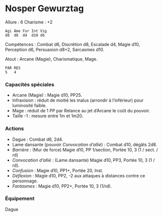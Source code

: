 # Nosper Gewurztag

Allure : 6
Charisme : +2

	Agi	Âme	For	Int	Vig
	d8	d8	d4	d10	d6

Compétences : Combat d6, Discrétion d8, Escalade d4, Magie d10, Perception d6, Persuasion d8+2, Sarcasmes d10.

Atout : Arcane (Magie), Charismatique, Mage.

	PAR	RES
	5	4

### Capacités spéciales
- Arcane (Magie) : Magie d10, PP25.
- Infravision : réduit de moitié les malus (arrondir à l’inférieur) pour luminosité faible.
- Mage : réduit de 1 PP par Relance au jet d’Arcane le coût du pouvoir.
- Taille -1 : mesure entre 1m et 1m20.

### Actions
- Dague : Combat d6, 2d4.
- Lame dansante (pouvoir _Convocation d’allié_) : Combat d10, dégâts 2d8.
- _Barrière_ : (Mur de force) Magie d10, PP 1/section, Portée 10, 3 (1 / sect. / rd)
- _Convocation d’allié_ : (Lame dansante) Magie d10, PP3, Portée 10, 3 (1 / rd).
- _Confusion_ : Magie d10, PP1+, Portée 20, Inst.
- _Déflexion_ : Magie d10, PP2, -2 aux attaques à distances contre ce personnage.
- _Fantasmes_ : Magie d10, PP2+, Portée 10, 3 (1/rd).

### Équipement
Dague
